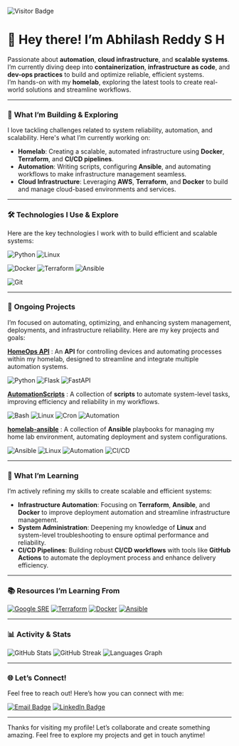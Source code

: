 ![Visitor Badge](https://visitor-badge.laobi.icu/badge?page_id=abhilashreddysh)

# 👋 Hey there! I’m Abhilash Reddy S H

Passionate about **automation**, **cloud infrastructure**, and **scalable systems**. I’m currently diving deep into **containerization**, **infrastructure as code**, and **dev-ops practices** to build and optimize reliable, efficient systems.  
I’m hands-on with my **homelab**, exploring the latest tools to create real-world solutions and streamline workflows.

---

### 🚀 **What I’m Building & Exploring**

I love tackling challenges related to system reliability, automation, and scalability. Here's what I’m currently working on:

- **Homelab**: Creating a scalable, automated infrastructure using **Docker**, **Terraform**, and **CI/CD pipelines**.
- **Automation**: Writing scripts, configuring **Ansible**, and automating workflows to make infrastructure management seamless.
- **Cloud Infrastructure**: Leveraging **AWS**, **Terraform**, and **Docker** to build and manage cloud-based environments and services.

---

### 🛠️ **Technologies I Use & Explore**

Here are the key technologies I work with to build efficient and scalable systems:

![Python](https://img.shields.io/badge/Python-%233776AB.svg?style=for-the-badge&logo=python&logoColor=white) ![Linux](https://img.shields.io/badge/Linux-%23FCC624.svg?style=for-the-badge&logo=linux&logoColor=black)

![Docker](https://img.shields.io/badge/Docker-%232496ED.svg?style=for-the-badge&logo=docker&logoColor=white) ![Terraform](https://img.shields.io/badge/Terraform-%234285F4.svg?style=for-the-badge&logo=terraform&logoColor=white) ![Ansible](https://img.shields.io/badge/Ansible-%23EE0000.svg?style=for-the-badge&logo=ansible&logoColor=white)

![Git](https://img.shields.io/badge/Git-%23F05032.svg?style=for-the-badge&logo=git&logoColor=white)

---

### 🌱 **Ongoing Projects**

I’m focused on automating, optimizing, and enhancing system management, deployments, and infrastructure reliability. Here are my key projects and goals:

**[HomeOps API](https://github.com/shabhilash/homeops-api)** : An **API** for controlling devices and automating processes within my homelab, designed to streamline and integrate multiple automation systems.

![Python](https://img.shields.io/badge/Python-%233776AB.svg?style=for-the-badge&logo=python&logoColor=white)
![Flask](https://img.shields.io/badge/Flask-%23000000.svg?style=for-the-badge&logo=flask&logoColor=white)
![FastAPI](https://img.shields.io/badge/FastAPI-%2300B4A0.svg?style=for-the-badge&logo=fastapi&logoColor=white)

**[AutomationScripts](https://github.com/abhilashreddysh/AutomationScripts)** : A collection of **scripts** to automate system-level tasks, improving efficiency and reliability in my workflows.

![Bash](https://img.shields.io/badge/Bash-%23121011.svg?style=for-the-badge&logo=gnubash&logoColor=white) ![Linux](https://img.shields.io/badge/Linux-%23FCC624.svg?style=for-the-badge&logo=linux&logoColor=black) ![Cron](https://img.shields.io/badge/Cron-%23F7D03C.svg?style=for-the-badge&logo=cron&logoColor=black) ![Automation](https://img.shields.io/badge/Automation-%23F7B731.svg?style=for-the-badge&logo=git&logoColor=white)

**[homelab-ansible](https://github.com/shabhilash/homelab-ansible)** : A collection of **Ansible** playbooks for managing my home lab environment, automating deployment and system configurations.

![Ansible](https://img.shields.io/badge/Ansible-%23121011.svg?style=for-the-badge&logo=ansible&logoColor=white) ![Linux](https://img.shields.io/badge/Linux-%23FCC624.svg?style=for-the-badge&logo=linux&logoColor=black) ![Automation](https://img.shields.io/badge/Automation-%23F7B731.svg?style=for-the-badge&logo=git&logoColor=white) ![CI/CD](https://img.shields.io/badge/CI%2FCD-%23F7D03C.svg?style=for-the-badge&logo=github-actions&logoColor=black)


---

### 🧠 **What I’m Learning**

I’m actively refining my skills to create scalable and efficient systems:

- **Infrastructure Automation**: Focusing on **Terraform**, **Ansible**, and **Docker** to improve deployment automation and streamline infrastructure management.
- **System Administration**: Deepening my knowledge of **Linux** and system-level troubleshooting to ensure optimal performance and reliability.
- **CI/CD Pipelines**: Building robust **CI/CD workflows** with tools like **GitHub Actions** to automate the deployment process and enhance delivery efficiency.

---

### 📚 **Resources I’m Learning From**

[![Google SRE](https://img.shields.io/badge/Google%20SRE-%2304A8D2.svg?style=for-the-badge&logo=google-cloud&logoColor=white)](https://sre.google)
[![Terraform](https://img.shields.io/badge/Terraform-%234285F4.svg?style=for-the-badge&logo=terraform&logoColor=white)](https://www.terraform.io/docs)
[![Docker](https://img.shields.io/badge/Docker-%232496ED.svg?style=for-the-badge&logo=docker&logoColor=white)](https://docs.docker.com)
[![Ansible](https://img.shields.io/badge/Ansible-%23EE0000.svg?style=for-the-badge&logo=ansible&logoColor=white)](https://docs.ansible.com)

---

### 📊 **Activity & Stats**

![GitHub Stats](https://github-profile-summary-cards.vercel.app/api/cards/profile-details?username=abhilashreddysh&theme=dark)
![GitHub Streak](https://streak-stats.demolab.com?user=abhilashreddysh&locale=en&mode=weekly&theme=dark&hide_border=true&border_radius=5&order=3)
![Languages Graph](https://github-readme-stats.vercel.app/api/top-langs?username=abhilashreddysh&locale=en&hide_title=true&layout=compact&card_width=320&langs_count=5&theme=dark&hide_border=true&order=2)

---

### 🌐 **Let’s Connect!**

Feel free to reach out! Here’s how you can connect with me:

[![Email Badge](https://img.shields.io/badge/Email-%23D14836.svg?style=for-the-badge&logo=gmail&logoColor=white)](mailto:abhilashreddysh@gmail.com)
[![LinkedIn Badge](https://img.shields.io/badge/LinkedIn-%230A66C2.svg?style=for-the-badge&logo=linkedin&logoColor=white)](https://www.linkedin.com/in/sh-abhilash)

---

Thanks for visiting my profile! Let’s collaborate and create something amazing. Feel free to explore my projects and get in touch anytime!
